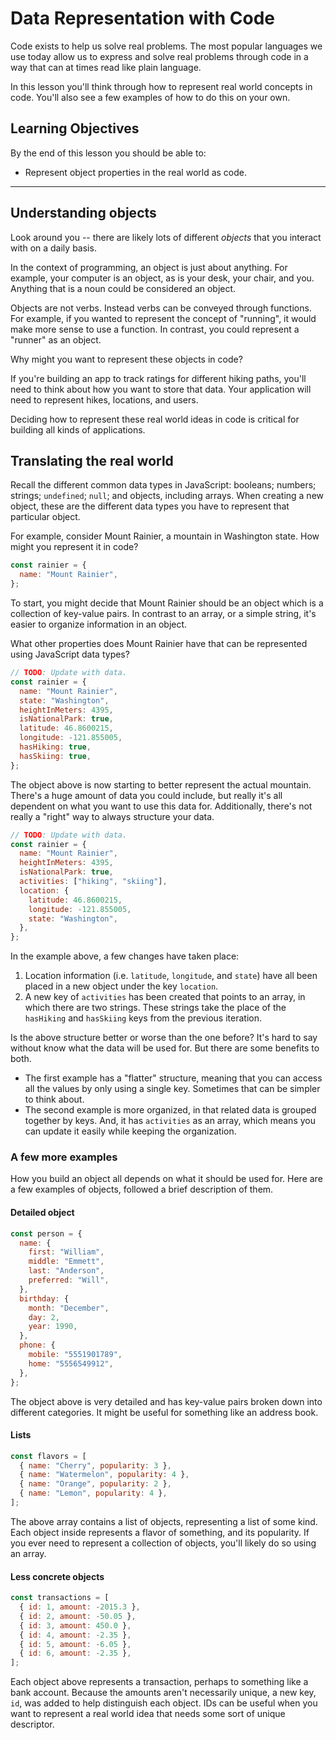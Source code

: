 # Data Representation with Code

Code exists to help us solve real problems. The most popular languages we use today allow us to express and solve real problems through code in a way that can at times read like plain language.

In this lesson you'll think through how to represent real world concepts in code. You'll also see a few examples of how to do this on your own.

## Learning Objectives

By the end of this lesson you should be able to:

- Represent object properties in the real world as code.

---

## Understanding objects

Look around you -- there are likely lots of different _objects_ that you interact with on a daily basis.

In the context of programming, an object is just about anything. For example, your computer is an object, as is your desk, your chair, and you. Anything that is a noun could be considered an object.

Objects are not verbs. Instead verbs can be conveyed through functions. For example, if you wanted to represent the concept of "running", it would make more sense to use a function. In contrast, you could represent a "runner" as an object.

Why might you want to represent these objects in code?

If you're building an app to track ratings for different hiking paths, you'll need to think about how you want to store that data. Your application will need to represent hikes, locations, and users.

Deciding how to represent these real world ideas in code is critical for building all kinds of applications.

## Translating the real world

Recall the different common data types in JavaScript: booleans; numbers; strings; `undefined`; `null`; and objects, including arrays. When creating a new object, these are the different data types you have to represent that particular object.

For example, consider Mount Rainier, a mountain in Washington state. How might you represent it in code?

```js
const rainier = {
  name: "Mount Rainier",
};
```

To start, you might decide that Mount Rainier should be an object which is a collection of key-value pairs. In contrast to an array, or a simple string, it's easier to organize information in an object.

What other properties does Mount Rainier have that can be represented using JavaScript data types?

```js
// TODO: Update with data.
const rainier = {
  name: "Mount Rainier",
  state: "Washington",
  heightInMeters: 4395,
  isNationalPark: true,
  latitude: 46.8600215,
  longitude: -121.855005,
  hasHiking: true,
  hasSkiing: true,
};
```

The object above is now starting to better represent the actual mountain. There's a huge amount of data you could include, but really it's all dependent on what you want to use this data for. Additionally, there's not really a "right" way to always structure your data.

```js
// TODO: Update with data.
const rainier = {
  name: "Mount Rainier",
  heightInMeters: 4395,
  isNationalPark: true,
  activities: ["hiking", "skiing"],
  location: {
    latitude: 46.8600215,
    longitude: -121.855005,
    state: "Washington",
  },
};
```

In the example above, a few changes have taken place:

1. Location information (i.e. `latitude`, `longitude`, and `state`) have all been placed in a new object under the key `location`.
1. A new key of `activities` has been created that points to an array, in which there are two strings. These strings take the place of the `hasHiking` and `hasSkiing` keys from the previous iteration.

Is the above structure better or worse than the one before? It's hard to say without know what the data will be used for. But there are some benefits to both.

- The first example has a "flatter" structure, meaning that you can access all the values by only using a single key. Sometimes that can be simpler to think about.
- The second example is more organized, in that related data is grouped together by keys. And, it has `activities` as an array, which means you can update it easily while keeping the organization.

### A few more examples

How you build an object all depends on what it should be used for. Here are a few examples of objects, followed a brief description of them.

#### Detailed object

```js
const person = {
  name: {
    first: "William",
    middle: "Emmett",
    last: "Anderson",
    preferred: "Will",
  },
  birthday: {
    month: "December",
    day: 2,
    year: 1990,
  },
  phone: {
    mobile: "5551901789",
    home: "5556549912",
  },
};
```

The object above is very detailed and has key-value pairs broken down into different categories. It might be useful for something like an address book.

#### Lists

```js
const flavors = [
  { name: "Cherry", popularity: 3 },
  { name: "Watermelon", popularity: 4 },
  { name: "Orange", popularity: 2 },
  { name: "Lemon", popularity: 4 },
];
```

The above array contains a list of objects, representing a list of some kind. Each object inside represents a flavor of something, and its popularity. If you ever need to represent a collection of objects, you'll likely do so using an array.

#### Less concrete objects

```js
const transactions = [
  { id: 1, amount: -2015.3 },
  { id: 2, amount: -50.05 },
  { id: 3, amount: 450.0 },
  { id: 4, amount: -2.35 },
  { id: 5, amount: -6.05 },
  { id: 6, amount: -2.35 },
];
```

Each object above represents a transaction, perhaps to something like a bank account. Because the amounts aren't necessarily unique, a new key, `id`, was added to help distinguish each object. IDs can be useful when you want to represent a real world idea that needs some sort of unique descriptor.

